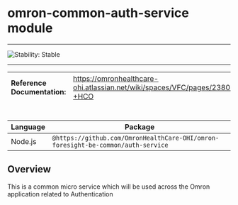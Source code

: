 # omron-common-auth-service module
<!--BEGIN STABILITY BANNER-->

---

![Stability: Stable](https://img.shields.io/badge/cfn--resources-stable-success.svg?style=for-the-badge)

---
<!--END STABILITY BANNER-->

| **Reference Documentation**:| <span style="font-weight: normal">https://omronhealthcare-ohi.atlassian.net/wiki/spaces/VFC/pages/2380005377/VS+-+HCO</span>|
|:-------------|:-------------|
<div style="height:8px"></div>

| **Language**     | **Package**        |
|:-------------|-----------------|
|Node.js|`@https://github.com/OmronHealthCare-OHI/omron-foresight-be-common/auth-service`|

## Overview

This is a common micro service which will be used across the Omron application related to Authentication